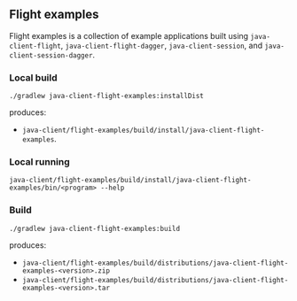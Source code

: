 ## Flight examples

Flight examples is a collection of example applications built using `java-client-flight`, `java-client-flight-dagger`,
`java-client-session`, and `java-client-session-dagger`.

### Local build

```shell
./gradlew java-client-flight-examples:installDist
```

produces: 

* `java-client/flight-examples/build/install/java-client-flight-examples`.

### Local running

```shell
java-client/flight-examples/build/install/java-client-flight-examples/bin/<program> --help
```

### Build

```shell
./gradlew java-client-flight-examples:build
```

produces:

* `java-client/flight-examples/build/distributions/java-client-flight-examples-<version>.zip`
* `java-client/flight-examples/build/distributions/java-client-flight-examples-<version>.tar`